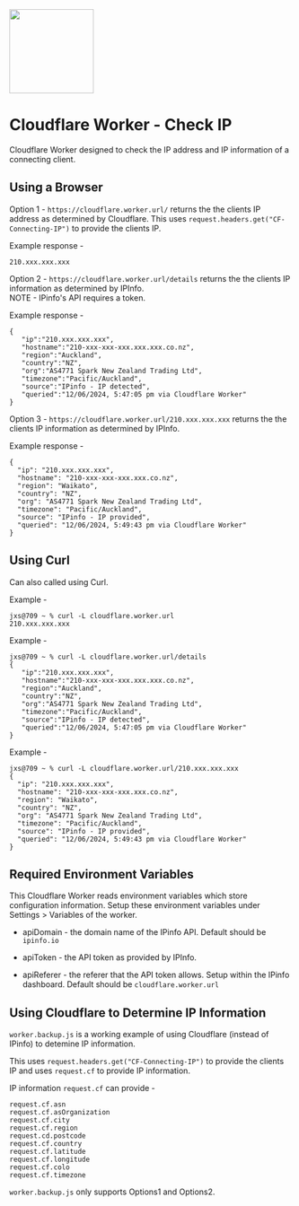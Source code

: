 <img src="https://www.cloudflare.com/img/logo-cloudflare.svg" width="150">  

# Cloudflare Worker - Check IP

Cloudflare Worker designed to check the IP address and IP information of a connecting client.

## Using a Browser

Option 1 - 
`https://cloudflare.worker.url/` returns the the clients IP address as determined by Cloudflare. This uses `request.headers.get("CF-Connecting-IP")` to provide the clients IP.

Example response - 
```
210.xxx.xxx.xxx
```

Option 2 - `https://cloudflare.worker.url/details` returns the the clients IP information as determined by IPInfo.   
NOTE - IPinfo's API requires a token.

Example response - 
```
{
   "ip":"210.xxx.xxx.xxx",
   "hostname":"210-xxx-xxx-xxx.xxx.xxx.co.nz",
   "region":"Auckland",
   "country":"NZ",
   "org":"AS4771 Spark New Zealand Trading Ltd",
   "timezone":"Pacific/Auckland",
   "source":"IPinfo - IP detected",
   "queried":"12/06/2024, 5:47:05 pm via Cloudflare Worker"
}
```
Option 3 - `https://cloudflare.worker.url/210.xxx.xxx.xxx` returns the the clients IP information as determined by IPInfo.

Example response - 
```
{
  "ip": "210.xxx.xxx.xxx",
  "hostname": "210-xxx-xxx-xxx.xxx.co.nz",
  "region": "Waikato",
  "country": "NZ",
  "org": "AS4771 Spark New Zealand Trading Ltd",
  "timezone": "Pacific/Auckland",
  "source": "IPinfo - IP provided",
  "queried": "12/06/2024, 5:49:43 pm via Cloudflare Worker"
}
```

## Using Curl

Can also called using Curl.

Example - 

```
jxs@709 ~ % curl -L cloudflare.worker.url
210.xxx.xxx.xxx
```

Example - 

```
jxs@709 ~ % curl -L cloudflare.worker.url/details
{
   "ip":"210.xxx.xxx.xxx",
   "hostname":"210-xxx-xxx-xxx.xxx.xxx.co.nz",
   "region":"Auckland",
   "country":"NZ",
   "org":"AS4771 Spark New Zealand Trading Ltd",
   "timezone":"Pacific/Auckland",
   "source":"IPinfo - IP detected",
   "queried":"12/06/2024, 5:47:05 pm via Cloudflare Worker"
}
```

Example - 

```
jxs@709 ~ % curl -L cloudflare.worker.url/210.xxx.xxx.xxx
{
  "ip": "210.xxx.xxx.xxx",
  "hostname": "210-xxx-xxx-xxx.xxx.co.nz",
  "region": "Waikato",
  "country": "NZ",
  "org": "AS4771 Spark New Zealand Trading Ltd",
  "timezone": "Pacific/Auckland",
  "source": "IPinfo - IP provided",
  "queried": "12/06/2024, 5:49:43 pm via Cloudflare Worker"
}
```

## Required Environment Variables

This Cloudflare Worker reads environment variables which store configuration information. Setup these environment variables under Settings > Variables of the worker.

* apiDomain - the domain name of the IPinfo API. Default should be `ipinfo.io`

* apiToken - the API token as provided by IPInfo.
* apiReferer - the referer that the API token allows. Setup within the IPinfo dashboard. Default should be `cloudflare.worker.url`

## Using Cloudflare to Determine IP Information

`worker.backup.js` is a working example of using Cloudflare (instead of IPinfo) to detemine IP information.

This uses `request.headers.get("CF-Connecting-IP")` to provide the clients IP and uses `request.cf` to provide IP information.

IP information `request.cf` can provide - 
```
request.cf.asn
request.cf.asOrganization
request.cf.city
request.cf.region
request.cd.postcode
request.cf.country
request.cf.latitude
request.cf.longitude
request.cf.colo
request.cf.timezone
```

`worker.backup.js` only supports Options1 and Options2.